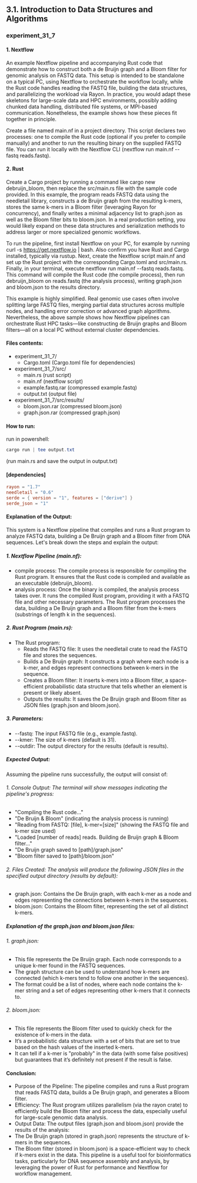 ## 3.1. Introduction to Data Structures and Algorithms

### experiment_31_7

#### 1. Nextflow
An example Nextflow pipeline and accompanying Rust code that demonstrate how to construct both a de Bruijn graph and a Bloom filter for genomic analysis on FASTQ data. This setup is intended to be standalone on a typical PC, using Nextflow to orchestrate the workflow locally, while the Rust code handles reading the FASTQ file, building the data structures, and parallelizing the workload via Rayon. In practice, you would adapt these skeletons for large-scale data and HPC environments, possibly adding chunked data handling, distributed file systems, or MPI-based communication. Nonetheless, the example shows how these pieces fit together in principle.

Create a file named main.nf in a project directory. This script declares two processes: one to compile the Rust code (optional if you prefer to compile manually) and another to run the resulting binary on the supplied FASTQ file. You can run it locally with the Nextflow CLI (nextflow run main.nf --fastq reads.fastq).

#### 2. Rust
Create a Cargo project by running a command like cargo new debruijn_bloom, then replace the src/main.rs file with the sample code provided. In this example, the program reads FASTQ data using the needletail library, constructs a de Bruijn graph from the resulting k-mers, stores the same k-mers in a Bloom filter (leveraging Rayon for concurrency), and finally writes a minimal adjacency list to graph.json as well as the Bloom filter bits to bloom.json. In a real production setting, you would likely expand on these data structures and serialization methods to address larger or more specialized genomic workflows.

To run the pipeline, first install Nextflow on your PC, for example by running curl -s https://get.nextflow.io | bash. Also confirm you have Rust and Cargo installed, typically via rustup. Next, create the Nextflow script main.nf and set up the Rust project with the corresponding Cargo.toml and src/main.rs. Finally, in your terminal, execute nextflow run main.nf --fastq reads.fastq. This command will compile the Rust code (the compile process), then run debruijn_bloom on reads.fastq (the analysis process), writing graph.json and bloom.json to the results directory.

This example is highly simplified. Real genomic use cases often involve splitting large FASTQ files, merging partial data structures across multiple nodes, and handling error correction or advanced graph algorithms. Nevertheless, the above sample shows how Nextflow pipelines can orchestrate Rust HPC tasks—like constructing de Bruijn graphs and Bloom filters—all on a local PC without external cluster dependencies.

#### Files contents:
* experiment_31_7/
  * Cargo.toml (Cargo.toml file for dependencies)
* experiment_31_7/src/
  * main.rs (rust script)
  * main.nf (nextflow script)
  * example.fastq.rar (compressed example.fastq)
  * output.txt (output file)
* experiment_31_7/src/results/
  * bloom.json.rar (compressed bloom.json)
  * graph.json.rar (compressed graph.json)

#### How to run:

run in powershell:

```powershell
cargo run | tee output.txt
```

(run main.rs and save the output in output.txt)
  
#### [dependencies]

```toml
rayon = "1.7"
needletail = "0.6"
serde = { version = "1", features = ["derive"] }
serde_json = "1"
```

#### Explanation of the Output:
This system is a Nextflow pipeline that compiles and runs a Rust program to analyze FASTQ data, building a De Bruijn graph and a Bloom filter from DNA sequences. Let's break down the steps and explain the output:

##### 1. Nextflow Pipeline (main.nf):

* compile process: The compile process is responsible for compiling the Rust program. It ensures that the Rust code is compiled and available as an executable (debruijn_bloom).
* analysis process: Once the binary is compiled, the analysis process takes over. It runs the compiled Rust program, providing it with a FASTQ file and other necessary parameters. The Rust program processes the data, building a De Bruijn graph and a Bloom filter from the k-mers (substrings of length k in the sequences).

##### 2. Rust Program (main.rs):

* The Rust program:
  * Reads the FASTQ file: It uses the needletail crate to read the FASTQ file and stores the sequences.
  * Builds a De Bruijn graph: It constructs a graph where each node is a k-mer, and edges represent connections between k-mers in the sequence.
  * Creates a Bloom filter: It inserts k-mers into a Bloom filter, a space-efficient probabilistic data structure that tells whether an element is present or likely absent.
  * Outputs the results: It saves the De Bruijn graph and Bloom filter as JSON files (graph.json and bloom.json).

##### 3. Parameters:

* --fastq: The input FASTQ file (e.g., example.fastq).
* --kmer: The size of k-mers (default is 31).
* --outdir: The output directory for the results (default is results).

##### Expected Output:
Assuming the pipeline runs successfully, the output will consist of:

###### 1. Console Output: The terminal will show messages indicating the pipeline's progress:

* "Compiling the Rust code..."
* "De Bruijn & Bloom" (indicating the analysis process is running)
* "Reading from FASTQ: [file], k-mer=[size]" (showing the FASTQ file and k-mer size used)
* "Loaded [number of reads] reads. Building de Bruijn graph & Bloom filter..."
* "De Bruijn graph saved to [path]/graph.json"
* "Bloom filter saved to [path]/bloom.json"

###### 2. Files Created: The analysis will produce the following JSON files in the specified output directory (results by default):

* graph.json: Contains the De Bruijn graph, with each k-mer as a node and edges representing the connections between k-mers in the sequences.
* bloom.json: Contains the Bloom filter, representing the set of all distinct k-mers.

##### Explanation of the graph.json and bloom.json files:

###### 1. graph.json:

* This file represents the De Bruijn graph. Each node corresponds to a unique k-mer found in the FASTQ sequences.
* The graph structure can be used to understand how k-mers are connected (which k-mers tend to follow one another in the sequences).
* The format could be a list of nodes, where each node contains the k-mer string and a set of edges representing other k-mers that it connects to.

###### 2. bloom.json:

* This file represents the Bloom filter used to quickly check for the existence of k-mers in the data.
* It’s a probabilistic data structure with a set of bits that are set to true based on the hash values of the inserted k-mers.
* It can tell if a k-mer is "probably" in the data (with some false positives) but guarantees that it’s definitely not present if the result is false.

#### Conclusion:
* Purpose of the Pipeline: The pipeline compiles and runs a Rust program that reads FASTQ data, builds a De Bruijn graph, and generates a Bloom filter.
* Efficiency: The Rust program utilizes parallelism (via the rayon crate) to efficiently build the Bloom filter and process the data, especially useful for large-scale genomic data analysis.
* Output Data: The output files (graph.json and bloom.json) provide the results of the analysis:
* The De Bruijn graph (stored in graph.json) represents the structure of k-mers in the sequences.
* The Bloom filter (stored in bloom.json) is a space-efficient way to check if k-mers exist in the data.
This pipeline is a useful tool for bioinformatics tasks, particularly for DNA sequence assembly and analysis, by leveraging the power of Rust for performance and Nextflow for workflow management.



